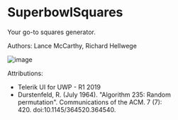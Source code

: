 # SuperbowlSquares

Your go-to squares generator.

Authors: Lance McCarthy, Richard Hellwege

![image](https://user-images.githubusercontent.com/3520532/51876210-d0831080-2335-11e9-99eb-2c6554ef13da.png)

Attributions:
* Telerik UI for UWP - R1 2019
* Durstenfeld, R. (July 1964). "Algorithm 235: Random permutation". Communications of the ACM. 7 (7): 420. doi:10.1145/364520.364540.
 
